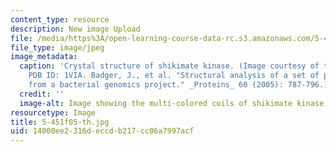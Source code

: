 ```yaml
---
content_type: resource
description: New image Upload
file: /media/https%3A/open-learning-course-data-rc.s3.amazonaws.com/5-451-chemistry-of-biomolecules-i-fall-2005/14000ee2316deccdb217cc06a7997acf_5-451f05-th.jpg
file_type: image/jpeg
image_metadata:
  caption: 'Crystal structure of shikimate kinase. (Image courtesy of the [RCSB PDB](http://www.pdb.org/).
    PDB ID: 1VIA. Badger, J., et al. "Structural analysis of a set of proteins resulting
    from a bacterial genomics project." _Proteins_ 60 (2005): 787-796.)'
  credit: ''
  image-alt: Image showing the multi-colored coils of shikimate kinase.
resourcetype: Image
title: 5-451f05-th.jpg
uid: 14000ee2-316d-eccd-b217-cc06a7997acf
---
```


